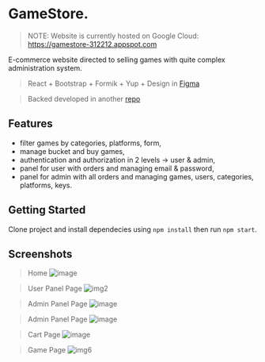 # GameStore.
> NOTE: Website is currently hosted on Google Cloud: https://gamestore-312212.appspot.com

E-commerce website directed to selling games with quite complex administration system.

> React + Bootstrap + Formik + Yup + Design in [Figma](https://www.figma.com/file/KfGp9R4EPAuza4mP0AGZw0/AGH-DB-project%3A-Shop-with-games?node-id=6%3A567)

> Backed developed in another [repo](https://github.com/Matt444/GameStore--backend)

## Features
- filter games by categories, platforms, form,
- manage bucket and buy games,
- authentication and authorization in 2 levels -> user & admin,
- panel for user with  orders and managing email & password,
- panel for admin with all orders and managing games, users, categories, platforms, keys.

## Getting Started

Clone project and install dependecies using `npm install` then run `npm start`.

## Screenshots
> Home
![image](https://user-images.githubusercontent.com/64275057/111546638-4518a380-8778-11eb-901b-db8a95ea12fa.png)

> User Panel Page
![img2](https://github.com/Matt444/store-frontend/blob/master/screenshots/2.png)

> Admin Panel Page
![image](https://user-images.githubusercontent.com/64275057/111547909-29ae9800-877a-11eb-820b-1d076eb344d1.png)

> Admin Panel Page
![image](https://user-images.githubusercontent.com/64275057/111547177-0e8f5880-8779-11eb-948f-dba1da68ece1.png)

> Cart Page
![image](https://user-images.githubusercontent.com/64275057/111546933-b35d6600-8778-11eb-9432-79937ba6d3c9.png)

> Game Page
![img6](https://github.com/Matt444/store-frontend/blob/master/screenshots/6.png)
